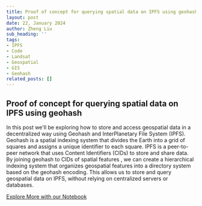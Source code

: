```yaml
---
title: Proof of concept for querying spatial data on IPFS using geohash
layout: post
date: 22, January 2024
author: Zheng Liu
sub_heading: ''
tags:
- IPFS
- Code
- Landsat
- Geospatial
- GIS
- Geohash
related_posts: []
---
```

## Proof of concept for querying spatial data on IPFS using geohash

In this post we'll be exploring how to store and access geospatial data in a decentralized way using Geohash and InterPlanetary File System (IPFS). Geohash is a spatial indexing system that divides the Earth into a grid of squares and assigns a unique identifier to each square. IPFS is a peer-to-peer network that uses Content Identifiers (CIDs) to store and share data. By joining geohash to CIDs of spatial features , we can create a hierarchical indexing system that organizes geospatial features into a directory system based on the geohash encoding. This allows us to store and query geospatial data on IPFS, without relying on centralized servers or databases.

[Explore More with our Notebook](../../notebooks/geohash-ipfs-blog-post.ipynb)
